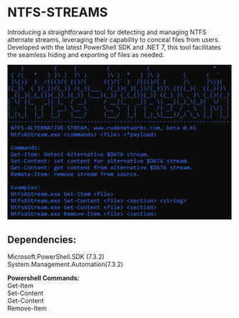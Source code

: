 # NTFS-STREAMS

Introducing a straightforward tool for detecting and managing NTFS alternate streams, leveraging their capability to conceal files from users. Developed with the latest PowerShell SDK and .NET 7, this tool facilitates the seamless hiding and exporting of files as needed.

![alt text](https://raw.githubusercontent.com/proxytype/NTFS-STREAMS/main/ntfs-data-stream-1.PNG)


## Dependencies:
Microsoft.PowerShell.SDK (7.3.2)<br>
System.Management.Automation(7.3.2)



**Powershell Commands:**<br>
Get-Item<br> 
Set-Content<br> 
Get-Content<br> 
Remove-Item<br> 
